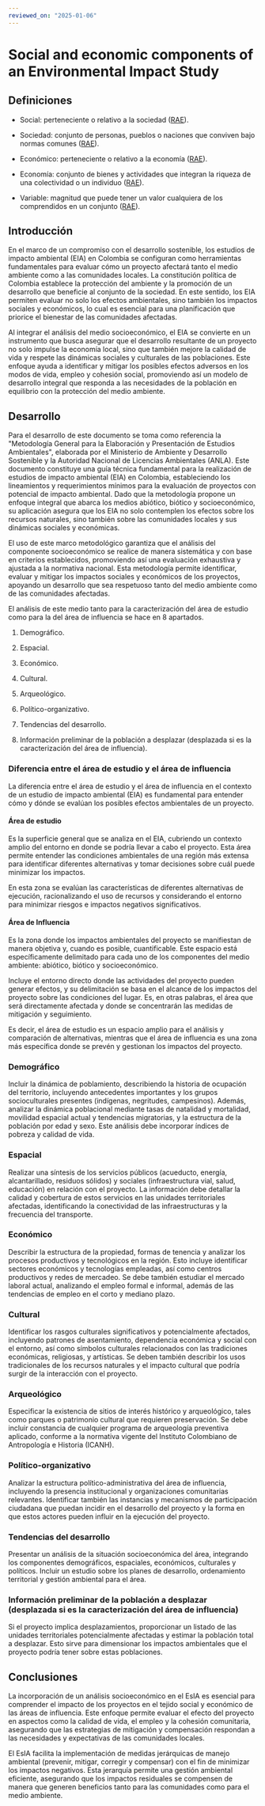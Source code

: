 ```yaml
---
reviewed_on: "2025-01-06"
---
```


# Social and economic components of an Environmental Impact Study

## Definiciones

- Social: perteneciente o relativo a la sociedad ([RAE](https://dle.rae.es/social)).

- Sociedad: conjunto de personas, pueblos o naciones que conviven bajo normas comunes ([RAE](https://dle.rae.es/sociedad)).

- Económico: perteneciente o relativo a la economía ([RAE](https://dle.rae.es/econ%C3%B3mico)).

- Economía: conjunto de bienes y actividades que integran la riqueza de una colectividad o un individuo ([RAE](https://dle.rae.es/econom%C3%ADa)).

- Variable: magnitud que puede tener un valor cualquiera de los comprendidos en un conjunto ([RAE](https://dle.rae.es/variable)).

## Introducción

En el marco de un compromiso con el desarrollo sostenible, los estudios de impacto ambiental (EIA) en Colombia se configuran como herramientas fundamentales para evaluar cómo un proyecto afectará tanto el medio ambiente como a las comunidades locales. La constitución política de Colombia establece la protección del ambiente y la promoción de un desarrollo que beneficie al conjunto de la sociedad. En este sentido, los EIA permiten evaluar no solo los efectos ambientales, sino también los impactos sociales y económicos, lo cual es esencial para una planificación que priorice el bienestar de las comunidades afectadas.

Al integrar el análisis del medio socioeconómico, el EIA se convierte en un instrumento que busca asegurar que el desarrollo resultante de un proyecto no solo impulse la economía local, sino que también mejore la calidad de vida y respete las dinámicas sociales y culturales de las poblaciones. Este enfoque ayuda a identificar y mitigar los posibles efectos adversos en los modos de vida, empleo y cohesión social, promoviendo así un modelo de desarrollo integral que responda a las necesidades de la población en equilibrio con la protección del medio ambiente.

## Desarrollo

Para el desarrollo de este documento se toma como referencia la "Metodología General para la Elaboración y Presentación de Estudios Ambientales", elaborada por el Ministerio de Ambiente y Desarrollo Sostenible y la Autoridad Nacional de Licencias Ambientales (ANLA). Este documento constituye una guía técnica fundamental para la realización de estudios de impacto ambiental (EIA) en Colombia, estableciendo los lineamientos y requerimientos mínimos para la evaluación de proyectos con potencial de impacto ambiental. Dado que la metodología propone un enfoque integral que abarca los medios abiótico, biótico y socioeconómico, su aplicación asegura que los EIA no solo contemplen los efectos sobre los recursos naturales, sino también sobre las comunidades locales y sus dinámicas sociales y económicas.

El uso de este marco metodológico garantiza que el análisis del componente socioeconómico se realice de manera sistemática y con base en criterios establecidos, promoviendo así una evaluación exhaustiva y ajustada a la normativa nacional. Esta metodología permite identificar, evaluar y mitigar los impactos sociales y económicos de los proyectos, apoyando un desarrollo que sea respetuoso tanto del medio ambiente como de las comunidades afectadas.

El análisis de este medio tanto para la caracterización del área de estudio como para la del área de influencia se hace en $8$ apartados.

1. Demográfico.

2. Espacial.

3. Económico.

4. Cultural.

5. Arqueológico.

6. Político-organizativo.

7. Tendencias del desarrollo.

8. Información preliminar de la población a desplazar (desplazada si es la caracterización del área de influencia).

### Diferencia entre el área de estudio y el área de influencia

La diferencia entre el área de estudio y el área de influencia en el contexto de un estudio de impacto ambiental (EIA) es fundamental para entender cómo y dónde se evalúan los posibles efectos ambientales de un proyecto.

#### Área de estudio

Es la superficie general que se analiza en el EIA, cubriendo un contexto amplio del entorno en donde se podría llevar a cabo el proyecto. Esta área permite entender las condiciones ambientales de una región más extensa para identificar diferentes alternativas y tomar decisiones sobre cuál puede minimizar los impactos.

En esta zona se evalúan las características de diferentes alternativas de ejecución, racionalizando el uso de recursos y considerando el entorno para minimizar riesgos e impactos negativos significativos.

#### Área de Influencia

Es la zona donde los impactos ambientales del proyecto se manifiestan de manera objetiva y, cuando es posible, cuantificable. Este espacio está específicamente delimitado para cada uno de los componentes del medio ambiente: abiótico, biótico y socioeconómico.

Incluye el entorno directo donde las actividades del proyecto pueden generar efectos, y su delimitación se basa en el alcance de los impactos del proyecto sobre las condiciones del lugar. Es, en otras palabras, el área que será directamente afectada y donde se concentrarán las medidas de mitigación y seguimiento.

Es decir, el área de estudio es un espacio amplio para el análisis y comparación de alternativas, mientras que el área de influencia es una zona más específica donde se prevén y gestionan los impactos del proyecto.

### Demográfico

Incluir la dinámica de poblamiento, describiendo la historia de ocupación del territorio, incluyendo antecedentes importantes y los grupos socioculturales presentes (indígenas, negritudes, campesinos). Además, analizar la dinámica poblacional mediante tasas de natalidad y mortalidad, movilidad espacial actual y tendencias migratorias, y la estructura de la población por edad y sexo. Este análisis debe incorporar índices de pobreza y calidad de vida​.

### Espacial

Realizar una síntesis de los servicios públicos (acueducto, energía, alcantarillado, residuos sólidos) y sociales (infraestructura vial, salud, educación) en relación con el proyecto. La información debe detallar la calidad y cobertura de estos servicios en las unidades territoriales afectadas, identificando la conectividad de las infraestructuras y la frecuencia del transporte​.

### Económico

Describir la estructura de la propiedad, formas de tenencia y analizar los procesos productivos y tecnológicos en la región. Esto incluye identificar sectores económicos y tecnologías empleadas, así como centros productivos y redes de mercadeo. Se debe también estudiar el mercado laboral actual, analizando el empleo formal e informal, además de las tendencias de empleo en el corto y mediano plazo​​.

### Cultural

Identificar los rasgos culturales significativos y potencialmente afectados, incluyendo patrones de asentamiento, dependencia económica y social con el entorno, así como símbolos culturales relacionados con las tradiciones económicas, religiosas, y artísticas. Se deben también describir los usos tradicionales de los recursos naturales y el impacto cultural que podría surgir de la interacción con el proyecto​.

### Arqueológico

Especificar la existencia de sitios de interés histórico y arqueológico, tales como parques o patrimonio cultural que requieren preservación. Se debe incluir constancia de cualquier programa de arqueología preventiva aplicado, conforme a la normativa vigente del Instituto Colombiano de Antropología e Historia (ICANH)​.

### Político-organizativo

Analizar la estructura político-administrativa del área de influencia, incluyendo la presencia institucional y organizaciones comunitarias relevantes. Identificar también las instancias y mecanismos de participación ciudadana que puedan incidir en el desarrollo del proyecto y la forma en que estos actores pueden influir en la ejecución del proyecto​.

### Tendencias del desarrollo

Presentar un análisis de la situación socioeconómica del área, integrando los componentes demográficos, espaciales, económicos, culturales y políticos. Incluir un estudio sobre los planes de desarrollo, ordenamiento territorial y gestión ambiental para el área​.

### Información preliminar de la población a desplazar (desplazada si es la caracterización del área de influencia)

Si el proyecto implica desplazamientos, proporcionar un listado de las unidades territoriales potencialmente afectadas y estimar la población total a desplazar. Esto sirve para dimensionar los impactos ambientales que el proyecto podría tener sobre estas poblaciones​.

## Conclusiones

La incorporación de un análisis socioeconómico en el EsIA es esencial para comprender el impacto de los proyectos en el tejido social y económico de las áreas de influencia. Este enfoque permite evaluar el efecto del proyecto en aspectos como la calidad de vida, el empleo y la cohesión comunitaria, asegurando que las estrategias de mitigación y compensación respondan a las necesidades y expectativas de las comunidades locales.

El EsIA facilita la implementación de medidas jerárquicas de manejo ambiental (prevenir, mitigar, corregir y compensar) con el fin de minimizar los impactos negativos. Esta jerarquía permite una gestión ambiental eficiente, asegurando que los impactos residuales se compensen de manera que generen beneficios tanto para las comunidades como para el medio ambiente.
